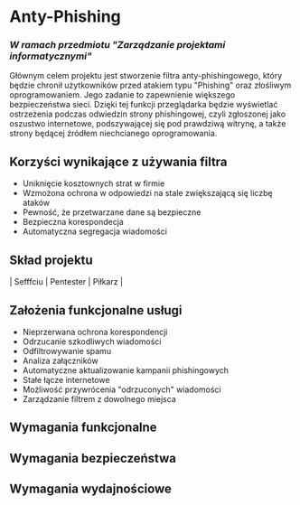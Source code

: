 # Anty-Phishing
### *W ramach przedmiotu "Zarządzanie projektami informatycznymi"*

Głównym celem projektu jest stworzenie filtra anty-phishingowego, który będzie chronił użytkowników przed atakiem typu  "Phishing" oraz złośliwym oprogramowaniem. Jego zadanie to zapewnienie większego bezpieczeństwa sieci. Dzięki tej funkcji przeglądarka będzie wyświetlać ostrzeżenia podczas odwiedzin strony phishingowej, czyli zgłoszonej jako oszustwo internetowe, podszywającej się pod prawdziwą witrynę, a także strony będącej źródłem niechcianego oprogramowania.

## Korzyści wynikające z używania filtra
- Uniknięcie kosztownych strat w firmie
- Wzmożona ochrona w odpowiedzi na stale zwiększającą się liczbę ataków
- Pewność, że przetwarzane dane są bezpieczne
- Bezpieczna korespondecja 
- Automatyczna segregacja wiadomości

## Skład projektu

| Sefffciu | Pentester | Piłkarz |

## Założenia funkcjonalne usługi
- Nieprzerwana ochrona korespondencji
- Odrzucanie szkodliwych wiadomości
- Odfiltrowywanie spamu
- Analiza załączników 
- Automatyczne aktualizowanie kampanii phishingowych
- Stałe łącze internetowe
- Możliwość przywrócenia "odrzuconych" wiadomości
- Zarządzanie filtrem z dowolnego miejsca

## Wymagania funkcjonalne

## Wymagania bezpieczeństwa

## Wymagania wydajnościowe


